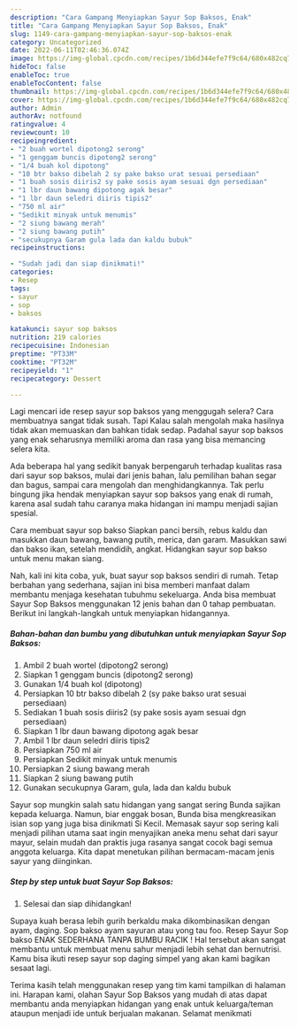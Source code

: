 ```yaml
---
description: "Cara Gampang Menyiapkan Sayur Sop Baksos, Enak"
title: "Cara Gampang Menyiapkan Sayur Sop Baksos, Enak"
slug: 1149-cara-gampang-menyiapkan-sayur-sop-baksos-enak
category: Uncategorized
date: 2022-06-11T02:46:36.074Z
image: https://img-global.cpcdn.com/recipes/1b6d344efe7f9c64/680x482cq70/sayur-sop-baksos-foto-resep-utama.jpg
hideToc: false
enableToc: true
enableTocContent: false
thumbnail: https://img-global.cpcdn.com/recipes/1b6d344efe7f9c64/680x482cq70/sayur-sop-baksos-foto-resep-utama.jpg
cover: https://img-global.cpcdn.com/recipes/1b6d344efe7f9c64/680x482cq70/sayur-sop-baksos-foto-resep-utama.jpg
author: Admin
authorAv: notfound
ratingvalue: 4
reviewcount: 10
recipeingredient:
- "2 buah wortel dipotong2 serong"
- "1 genggam buncis dipotong2 serong"
- "1/4 buah kol dipotong"
- "10 btr bakso dibelah 2 sy pake bakso urat sesuai persediaan"
- "1 buah sosis diiris2 sy pake sosis ayam sesuai dgn persediaan"
- "1 lbr daun bawang dipotong agak besar"
- "1 lbr daun seledri diiris tipis2"
- "750 ml air"
- "Sedikit minyak untuk menumis"
- "2 siung bawang merah"
- "2 siung bawang putih"
- "secukupnya Garam gula lada dan kaldu bubuk"
recipeinstructions:

- "Sudah jadi dan siap dinikmati!"
categories:
- Resep
tags:
- sayur
- sop
- baksos

katakunci: sayur sop baksos 
nutrition: 219 calories
recipecuisine: Indonesian
preptime: "PT33M"
cooktime: "PT32M"
recipeyield: "1"
recipecategory: Dessert

---
```



Lagi mencari ide resep sayur sop baksos yang menggugah selera? Cara membuatnya sangat tidak susah. Tapi Kalau salah mengolah maka hasilnya tidak akan memuaskan dan bahkan tidak sedap. Padahal sayur sop baksos yang enak seharusnya memiliki aroma dan rasa yang bisa memancing selera kita.


Ada beberapa hal yang sedikit banyak berpengaruh terhadap kualitas rasa dari sayur sop baksos, mulai dari jenis bahan, lalu pemilihan bahan segar dan bagus, sampai cara mengolah dan menghidangkannya. Tak perlu bingung jika hendak menyiapkan sayur sop baksos yang enak di rumah, karena asal sudah tahu caranya maka hidangan ini mampu menjadi sajian spesial.

Cara membuat sayur sop bakso Siapkan panci bersih, rebus kaldu dan masukkan daun bawang, bawang putih, merica, dan garam. Masukkan sawi dan bakso ikan, setelah mendidih, angkat. Hidangkan sayur sop bakso untuk menu makan siang.


Nah, kali ini kita coba, yuk, buat sayur sop baksos sendiri di rumah. Tetap berbahan yang sederhana, sajian ini bisa memberi manfaat dalam membantu menjaga kesehatan tubuhmu sekeluarga. Anda bisa membuat Sayur Sop Baksos menggunakan 12 jenis bahan dan 0 tahap pembuatan. Berikut ini langkah-langkah untuk menyiapkan hidangannya.

<!--inarticleads1-->

##### Bahan-bahan dan bumbu yang dibutuhkan untuk menyiapkan Sayur Sop Baksos:

1. Ambil 2 buah wortel (dipotong2 serong)
1. Siapkan 1 genggam buncis (dipotong2 serong)
1. Gunakan 1/4 buah kol (dipotong)
1. Persiapkan 10 btr bakso dibelah 2 (sy pake bakso urat sesuai persediaan)
1. Sediakan 1 buah sosis diiris2 (sy pake sosis ayam sesuai dgn persediaan)
1. Siapkan 1 lbr daun bawang dipotong agak besar
1. Ambil 1 lbr daun seledri diiris tipis2
1. Persiapkan 750 ml air
1. Persiapkan Sedikit minyak untuk menumis
1. Persiapkan 2 siung bawang merah
1. Siapkan 2 siung bawang putih
1. Gunakan secukupnya Garam, gula, lada dan kaldu bubuk


Sayur sop mungkin salah satu hidangan yang sangat sering Bunda sajikan kepada keluarga. Namun, biar enggak bosan, Bunda bisa mengkreasikan isian sop yang juga bisa dinikmati Si Kecil. Memasak sayur sop sering kali menjadi pilihan utama saat ingin menyajikan aneka menu sehat dari sayur mayur, selain mudah dan praktis juga rasanya sangat cocok bagi semua anggota keluarga. Kita dapat menetukan pilihan bermacam-macam jenis sayur yang diinginkan. 

<!--inarticleads2-->

##### Step by step untuk buat Sayur Sop Baksos:


1. Selesai dan siap dihidangkan!

Supaya kuah berasa lebih gurih berkaldu maka dikombinasikan dengan ayam, daging. Sop bakso ayam sayuran atau yong tau foo. Resep Sayur Sop bakso ENAK SEDERHANA TANPA BUMBU RACIK ! Hal tersebut akan sangat membantu untuk membuat menu sahur menjadi lebih sehat dan bernutrisi. Kamu bisa ikuti resep sayur sop daging simpel yang akan kami bagikan sesaat lagi. 

Terima kasih telah menggunakan resep yang tim kami tampilkan di halaman ini. Harapan kami, olahan Sayur Sop Baksos yang mudah di atas dapat membantu anda menyiapkan hidangan yang enak untuk keluarga/teman ataupun menjadi ide untuk berjualan makanan. Selamat menikmati
